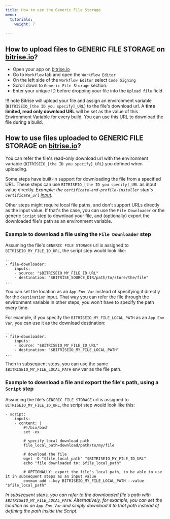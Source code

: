```yaml
---
title: How to use the Generic File Storage
menu:
  tutorials:
    weight: 7

---
```

## How to upload files to GENERIC FILE STORAGE on [bitrise.io](https://www.bitrise.io)?

- Open your app on [bitrise.io](https://www.bitrise.io)
- Go to `Workflow` tab and open the `Workflow Editor`
- On the left side of the `Workflow Editor` select `Code Signing `
- Scroll down to `Generic File Storage` section.
- Enter your unique ID before dropping your file into the `Upload file` field.

!!! note
    Bitrise will upload your file and assign an environment variable (`BITRISEIO_[the ID you specify]_URL`)
    to the file's download url. A __time limited, read only download URL__ will
    be set as the value of this Environment Variable
    for every build. You can use this URL to download the file during a build._

## How to use files uploaded to GENERIC FILE STORAGE on [bitrise.io](https://www.bitrise.io)?

You can refer the file's read-only download url with the environment variable (`BITRISEIO_[the ID you specify]_URL`) you defined when uploading.

Some steps have built-in support for downloading the file from a specified URL.
These steps can use `BITRISEIO_[the ID you specify]_URL` as input value directly.
*Example: the `certificate-and-profile-installer` step's `certificate_url`
[input](https://github.com/bitrise-io/steps-certificate-and-profile-installer/blob/master/step.yml#L24).*

Other steps might require local file paths, and don't support URLs directly as the input value.
If that's the case, you can use the `File Downloader` or
the generic `Script` step to download your file, and (optionally) export the downloaded file's path as an environment variable.


### Example to download a file using the `File Downloader` step

Assuming the file's `GENERIC FILE STORAGE` url is assigned to `BITRISEIO_MY_FILE_ID_URL`, the script step would look like:

```
...
- file-downloader:
    inputs:
    - source: "$BITRISEIO_MY_FILE_ID_URL"
    - destination: "$BITRISE_SOURCE_DIR/path/to/store/the/file"
...
```

You can set the location as an `App Env Var` instead of specifying it
directly for the `destination` input. That way you can refer the file
through the environment variable in other steps, you won't have to
specify the path every time.

For example, if you specify the `BITRISEIO_MY_FILE_LOCAL_PATH` as an `App Env Var`,
you can use it as the download destination:

```
...
- file-downloader:
    inputs:
    - source: "$BITRISEIO_MY_FILE_ID_URL"
    - destination: "$BITRISEIO_MY_FILE_LOCAL_PATH"
...
```

Then in subsequent steps, you can use the same `$BITRISEIO_MY_FILE_LOCAL_PATH` env var
as the file path.


### Example to download a file and export the file's path, using a `Script` step

Assuming the file's `GENERIC FILE STORAGE` url is assigned to `BITRISEIO_MY_FILE_ID_URL`, the script step would look like this:

```
- script:
    inputs:
    - content: |
        #!/bin/bash
        set -ex

        # specify local download path
        file_local_path=download/path/to/my/file

        # download the file
        wget -O "$file_local_path" "$BITRISEIO_MY_FILE_ID_URL"
        echo "file downloaded to: $file_local_path"

        # OPTIONALLY: export the file's local path, to be able to use it in subsequent steps as an input value
        envman add --key BITRISEIO_MY_FILE_LOCAL_PATH --value "$file_local_path"
```

*In subsequent steps, you can refer to the downloaded file's path with `$BITRISEIO_MY_FILE_LOCAL_PATH`.
Alternatively, for example, you can set the location as an `App Env Var` and
simply download it to that path instead of defining the path
inside the Script.*